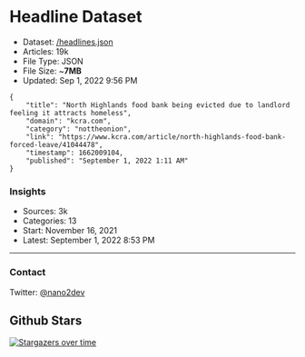 # Headline Dataset

- Dataset: [/headlines.json](https://raw.githubusercontent.com/fwd/news/master/headlines.json) 
- Articles: 19k
- File Type: JSON
- File Size: ~**7MB**
- Updated: Sep 1, 2022 9:56 PM

```
{
    "title": "North Highlands food bank being evicted due to landlord feeling it attracts homeless",
    "domain": "kcra.com",
    "category": "nottheonion",
    "link": "https://www.kcra.com/article/north-highlands-food-bank-forced-leave/41044478",
    "timestamp": 1662009104,
    "published": "September 1, 2022 1:11 AM"
}
```

### Insights

- Sources: 3k
- Categories: 13
- Start: November 16, 2021
- Latest: September 1, 2022 8:53 PM

---

### Contact 

Twitter: [@nano2dev](https://twitter.com/nano2dev)

## Github Stars

[![Stargazers over time](https://starchart.cc/fwd/news.svg)](https://starchart.cc/fwd/news)
